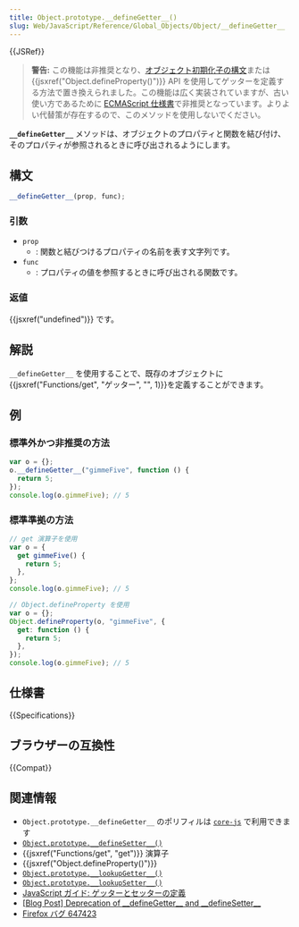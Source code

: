 ```yaml
---
title: Object.prototype.__defineGetter__()
slug: Web/JavaScript/Reference/Global_Objects/Object/__defineGetter__
---
```


{{JSRef}}

> **警告:** この機能は非推奨となり、[オブジェクト初期化子の構文](/ja/docs/Web/JavaScript/Reference/Operators/Object_initializer)または {{jsxref("Object.defineProperty()")}} API を使用してゲッターを定義する方法で置き換えられました。この機能は広く実装されていますが、古い使い方であるために [ECMAScript 仕様書](https://tc39.github.io/ecma262/#sec-additional-ecmascript-features-for-web-browsers)で非推奨となっています。よりよい代替策が存在するので、このメソッドを使用しないでください。

**`__defineGetter__`** メソッドは、オブジェクトのプロパティと関数を結び付け、そのプロパティが参照されるときに呼び出されるようにします。

## 構文

```js
__defineGetter__(prop, func);
```

### 引数

- `prop`
  - : 関数と結びつけるプロパティの名前を表す文字列です。
- `func`
  - : プロパティの値を参照するときに呼び出される関数です。

### 返値

{{jsxref("undefined")}} です。

## 解説

`__defineGetter__` を使用することで、既存のオブジェクトに{{jsxref("Functions/get", "ゲッター", "", 1)}}を定義することができます。

## 例

### 標準外かつ非推奨の方法

```js
var o = {};
o.__defineGetter__("gimmeFive", function () {
  return 5;
});
console.log(o.gimmeFive); // 5
```

### 標準準拠の方法

```js
// get 演算子を使用
var o = {
  get gimmeFive() {
    return 5;
  },
};
console.log(o.gimmeFive); // 5

// Object.defineProperty を使用
var o = {};
Object.defineProperty(o, "gimmeFive", {
  get: function () {
    return 5;
  },
});
console.log(o.gimmeFive); // 5
```

## 仕様書

{{Specifications}}

## ブラウザーの互換性

{{Compat}}

## 関連情報

- `Object.prototype.__defineGetter__` のポリフィルは [`core-js`](https://github.com/zloirock/core-js#ecmascript-object) で利用できます
- [`Object.prototype.__defineSetter__()`](/ja/docs/Web/JavaScript/Reference/Global_Objects/Object/__defineSetter__)
- {{jsxref("Functions/get", "get")}} 演算子
- {{jsxref("Object.defineProperty()")}}
- [`Object.prototype.__lookupGetter__()`](/ja/docs/Web/JavaScript/Reference/Global_Objects/Object/__lookupGetter__)
- [`Object.prototype.__lookupSetter__()`](/ja/docs/Web/JavaScript/Reference/Global_Objects/Object/__lookupSetter__)
- [JavaScript ガイド: ゲッターとセッターの定義](/ja/docs/Web/JavaScript/Guide/Working_with_objects#ゲッターとセッターの定義)
- [\[Blog
  Post\] Deprecation of \_\_defineGetter\_\_ and \_\_defineSetter\_\_](https://whereswalden.com/2010/04/16/more-spidermonkey-changes-ancient-esoteric-very-rarely-used-syntax-for-creating-getters-and-setters-is-being-removed/)
- [Firefox バグ 647423](https://bugzil.la/647423)
